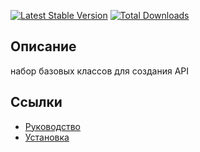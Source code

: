 [![Latest Stable Version](https://poser.pugx.org/yii2bundle/yii2-rest/v/stable.png)](https://packagist.org/packages/yii2bundle/yii2-rest)
[![Total Downloads](https://poser.pugx.org/yii2bundle/yii2-rest/downloads.png)](https://packagist.org/packages/yii2bundle/yii2-rest)

## Описание

набор базовых классов для создания API

## Ссылки

* [Руководство](guide/ru/README.md)
* [Установка](guide/ru/install.md)
